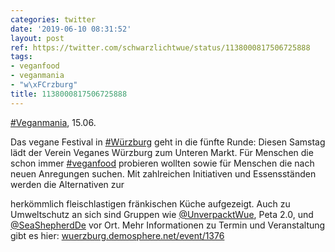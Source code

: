 ```yaml
---
categories: twitter
date: '2019-06-10 08:31:52'
layout: post
ref: https://twitter.com/schwarzlichtwue/status/1138000817506725888
tags:
- veganfood
- veganmania
- "w\xFCrzburg"
title: 1138000817506725888
---
```

[#Veganmania](/t/veganmania), 15.06.

Das vegane Festival in [#Würzburg](/t/würzburg) geht in die fünfte Runde: Diesen Samstag lädt der Verein Veganes Würzburg zum Unteren Markt. Für Menschen die schon immer [#veganfood](/t/veganfood) probieren wollten sowie für Menschen die nach neuen Anregungen suchen.
Mit zahlreichen Initiativen und Essensständen werden die Alternativen zur

herkömmlich fleischlastigen fränkischen Küche aufgezeigt. Auch zu Umweltschutz an sich sind Gruppen wie [@UnverpacktWue](https://twitter.com/UnverpacktWue), Peta 2.0, und [@SeaShepherdDe](https://twitter.com/SeaShepherdDe) vor Ort.
Mehr Informationen zu Termin und Veranstaltung gibt es hier: [wuerzburg.demosphere.net/event/1376](https://wuerzburg.demosphere.net/event/1376)